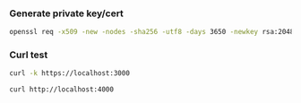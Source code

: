 ### Generate private key/cert
```sh
openssl req -x509 -new -nodes -sha256 -utf8 -days 3650 -newkey rsa:2048 -keyout server.key -out server.crt -config ssl.conf
```

### Curl test
```sh
curl -k https://localhost:3000

curl http://localhost:4000
```